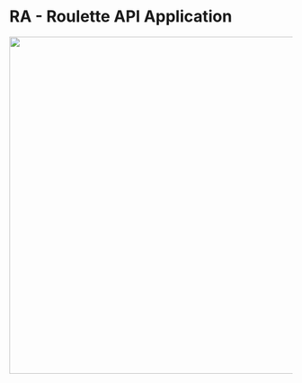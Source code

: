 # RA - Roulette API Application

<img src='http://www.princetontraveler.com/img/sun.png' width="600" height="600">


